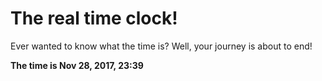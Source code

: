 # The real time clock!

Ever wanted to know what the time is? Well, your journey is about to end!

**The time is Nov 28, 2017, 23:39**